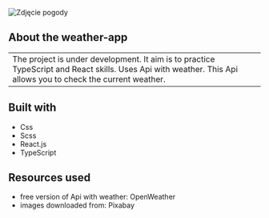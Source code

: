 ![Zdjęcie pogody](https://user-images.githubusercontent.com/92982042/177195884-a566c9cb-167c-4946-ae20-3936ec0a2e0b.PNG)

## About the weather-app
<table>
  <tr>
    <td>
       The project is under development. It aim is to practice TypeScript and React skills. Uses Api with weather. This Api allows you to check the current weather. 
    </td>
  </tr>
</table>

## Built with
- Css
- Scss
- React.js
- TypeScript

## Resources used
- free version of Api with weather: OpenWeather
- images downloaded from: Pixabay
